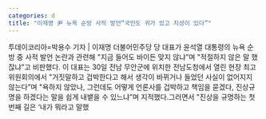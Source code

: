 ```yaml
---
categories: d
title: "이재명 尹 뉴욕 순방 사적 발언“국민도 귀가 있고 지성이 있다”"
---
```

투데이코리아=박용수 기자 | 이재명 더불어민주당 당 대표가 윤석열 대통령의 뉴욕 순방 중 사적 발언 논란과 관련해 "지금 들어도 바이든 맞지 않냐”며 "적절하지 않은 말 했잖냐”고 비판했다. 이 대표는 30일 전남 무안군에 위치한 전남도청에서 열린 현장 최고위원회의에서 "거짓말하고 겁박한다고 해서 생각이 바뀌거나 들었던 사실이 없어지지 않는다”며 "욕하지 않았나, 그런데도 어떻게 언론사를 겁박하고 책임을 묻겠다, 진상규명을 하겠다는 말을 쉽게 내뱉을 수 있느냐”며 지적했다.그러면서 "진상을 규명하는 첫 번째 길은 ‘내가 뭐라고 말했
